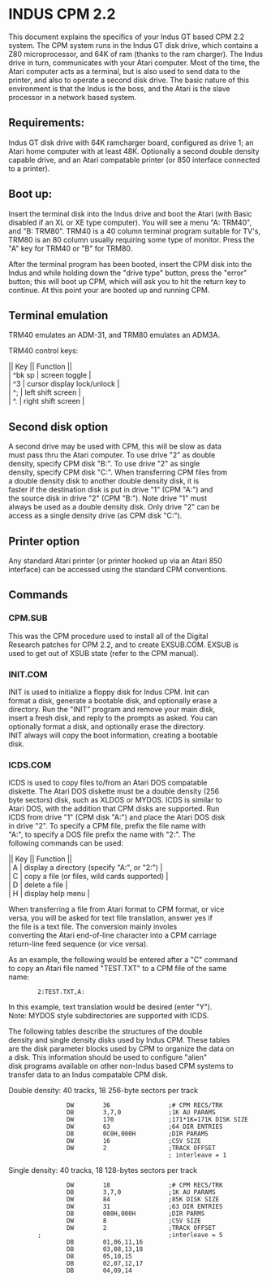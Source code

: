 # INDUS CPM 2.2  
  
This  document explains the specifics of your Indus GT based  CPM 2.2  system.   The  CPM system runs in the Indus GT  disk  drive,  which  contains a Z80 microprocessor,  and 64K of ram (thanks  to  the  ram charger).   The Indus drive in turn,  communicates  with  your Atari computer.   Most of the time,  the Atari computer acts  as a terminal,  but is also used to send data to the printer, and  also  to operate a second disk drive.   The basic nature of  this  environment  is that the Indus is the boss,  and the Atari is the  slave processor in a network based system.  
  
## Requirements:  
  
Indus  GT  disk drive with 64K ramcharger  board,  configured  as drive 1;  an Atari home computer with at least 48K.  Optionally a second  double  density capable drive,  and an  Atari  compatable printer (or 850 interface connected to a printer).  
  
## Boot up:  
  
Insert the terminal disk into the Indus drive and boot the  Atari (with Basic disabled if an XL or XE type computer).  You will see  a menu "A: TRM40", and "B: TRM80".  TRM40 is a 40 column terminal  program  suitable  for  TV's,  TRM80  is  an  80  column  usually  requiring some type of monitor.   Press the "A" key for TRM40  or  "B" for TRM80.  
  
After  the terminal program has been booted,  insert the CPM disk into  the Indus and while holding down the "drive  type"  button, press the "error" button;  this will boot up CPM,  which will ask you  to hit the return key to continue.   At this point your  are booted up and running CPM.  
  
## Terminal emulation  
  
TRM40 emulates an ADM-31, and TRM80 emulates an ADM3A.  
  
TRM40 control keys:  
  
  
|| Key    || Function ||  
| ^bk sp | screen toggle |  
| ^3     | cursor display lock/unlock |  
| ^;     | left shift screen |  
| ^.     | right shift screen |  
  
  
## Second disk option  
  
A  second drive may be used with CPM,  this will be slow as  data  
must  pass thru the Atari computer.   To use drive "2" as  double  
density,  specify  CPM  disk "B:".   To use drive "2"  as  single  
density, specify CPM disk "C:".  When transferring CPM files from  
a  double  density  disk to another double density  disk,  it  is  
faster if the destination disk is put in drive "1" (CPM "A:") and  
the  source disk in drive "2"  (CPM "B:").   Note drive "1"  must  
always be used as a double density disk.   Only drive "2" can  be  
access as a single density drive (as CPM disk "C:").  
  
## Printer option  
  
Any standard Atari printer (or printer hooked up via an Atari 850  
interface) can be accessed using the standard CPM conventions.  
  
## Commands  
  
### CPM.SUB  
  
This  was  the CPM procedure used to install all of  the  Digital  
Research patches for CPM 2.2,  and to create EXSUB.COM.  EXSUB is  
used to get out of XSUB state (refer to the CPM manual).  
  
### INIT.COM  
  
INIT is used to initialize a floppy disk for Indus CPM.  Init can  
format a disk,  generate a bootable disk,  and optionally erase a  
directory.   Run  the "INIT" program and remove your  main  disk,  
insert a fresh disk,  and reply to the prompts as asked.  You can  
optionally  format a disk,  and optionally erase  the  directory.  
INIT  always will copy the boot information,  creating a bootable  
disk.  
  
### ICDS.COM  
  
ICDS  is  used  to copy files to/from  an  Atari  DOS  compatable  
diskette.   The  Atari DOS diskette must be a double density (256  
byte sectors) disk,  such as XLDOS or MYDOS.   ICDS is similar to  
Atari DOS,  with the addition that CPM disks are supported.   Run  
ICDS from drive "1" (CPM disk "A:") and place the Atari DOS  disk  
in drive "2".   To specify a CPM file,  prefix the file name with  
"A:",  to  specify  a DOS file prefix the name  with  "2:".   The  
following commands can be used:  
  
  
|| Key  || Function ||  
| A    | display a directory (specify "A:", or "2:") |  
| C    | copy a file (or files, wild cards supported) |  
| D    | delete a file |  
| H    | display help menu |  
  
  
When transferring a file from Atari format to CPM format, or vice  
versa, you will be asked for text file translation, answer yes if  
the  file  is  a  text  file.    The  conversion  mainly  involes  
converting  the  Atari end-of-line character into a CPM  carriage  
return-line feed sequence (or vice versa).  
  
As an example, the following would be entered after a "C" command  
to copy an Atari file named "TEST.TXT" to a CPM file of the  same  
name:  
```
        2:TEST.TXT,A:
```
In this example, text translation would be desired (enter "Y").  
Note:  MYDOS style subdirectories are supported with ICDS.  
  
The  following  tables  describe the  structures  of  the  double  
density and single density disks used by Indus CPM.  These tables  
are the disk parameter blocks used by CPM to organize the data on  
a  disk.   This  information should be used to configure  "alien"  
disk  programs available on other non-Indus based CPM systems  to  
transfer data to an Indus compatable CPM disk.  
  
Double density:  40 tracks, 18 256-byte sectors per track  
```
                DW        36                ;# CPM RECS/TRK
                DB        3,7,0             ;1K AU PARAMS
                DW        170               ;171*1K=171K DISK SIZE
                DW        63                ;64 DIR ENTRIES
                DB        0C0H,000H         ;DIR PARAMS
                DW        16                ;CSV SIZE
                DW        2                 ;TRACK OFFSET
                                            ; interleave = 1
```
Single density:  40 tracks, 18 128-bytes sectors per track  
```
                DW        18                ;# CPM RECS/TRK
                DB        3,7,0             ;1K AU PARAMS
                DW        84                ;85K DISK SIZE
                DW        31                ;63 DIR ENTRIES
                DB        080H,000H         ;DIR PARMS
                DW        8                 ;CSV SIZE
                DW        2                 ;TRACK OFFSET
        ;                                   ;interleave = 5
                DB        01,06,11,16
                DB        03,08,13,18
                DB        05,10,15
                DB        02,07,12,17
                DB        04,09,14
```
